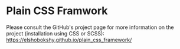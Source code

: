 # Plain CSS Framwork
Please consult the GitHub's project page for more information on the project (installation using CSS or SCSS):
https://elshobokshy.github.io/plain_css_framework/
